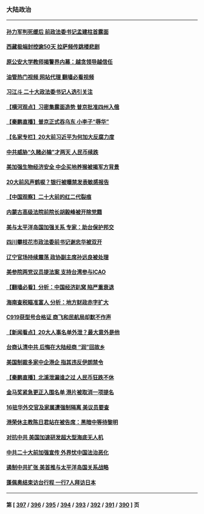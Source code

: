 ### 大陆政治
---
#### [孙力军判死缓后 前政法委书记孟建柱首露面](../../pages/ncid277/n13836573.md?10011245) 
#### [西藏极端封控逾50天 拉萨频传跳楼悲剧](../../pages/ncid277/n13836551.md?10011245) 
#### [原公安大学教师揭警界内幕：越贪领导越信任](../../pages/ncid277/n13836547.md?10011245) 
#### [油管热门视频 网站代理 翻墙必看视频](http://209.222.30.114:81/youtube.html?10011245)
#### [习江斗 二十大政法委书记人选引关注](../../pages/ncid277/n13836416.md?10011245) 
#### [【横河观点】习密集露面造势 普京批准四州入俄](../../pages/ncid277/n13836438.md?10011245) 
#### [【秦鹏直播】普京正式吞乌东 小李子“辱华”](../../pages/ncid277/n13836434.md?10011245) 
#### [【名家专栏】20大前习近平为何加大反腐力度](../../pages/ncid277/n13836224.md?10011245) 
#### [中共威胁“久赌必输”才两天 人民币续跌](../../pages/ncid277/n13836354.md?10011245) 
#### [美加强生物经济安全 中企买地养猴被揭军方背景](../../pages/ncid277/n13836141.md?10011245) 
#### [20大前风声鹤唳？银行被曝禁发表敏感报告](../../pages/ncid277/n13836336.md?10011245) 
#### [【中国观察】二十大前的红二代裂痕](../../pages/ncid277/n13836118.md?10011245) 
#### [内蒙古高级法院前院长胡毅峰被开除党籍](../../pages/ncid277/n13836147.md?10011245) 
#### [美与太平洋岛国加强关系 专家：助台保护邦交](../../pages/ncid277/n13836095.md?10011245) 
#### [四川攀枝花市政法委前书记谢忠华被双开](../../pages/ncid277/n13836111.md?10011245) 
#### [辽宁官场持续震荡 政协副主席孙远良被处理](../../pages/ncid277/n13836012.md?10011245) 
#### [美参院两党议员提法案 支持台湾参与ICAO](../../pages/ncid277/n13835959.md?10011245) 
#### [【翻墙必看】分析：中国经济趴窝 陷严重衰退](../../pages/ncid277/n13836011.md?10011245) 
#### [海南查税瞄准富人 分析：地方财政赤字扩大](../../pages/ncid277/n13835957.md?10011245) 
#### [C919获型号合格证 商飞和民航局却默不作声](../../pages/ncid277/n13835733.md?10011245) 
#### [【新闻看点】20大人事名单外泄？最大意外是他](../../pages/ncid277/n13835496.md?10011245) 
#### [台商认清中共 后悔在大陆经商 “润”回故乡](../../pages/ncid277/n13835758.md?10011245) 
#### [美国制裁多家中企港企 指其违反伊朗禁令](../../pages/ncid277/n13835673.md?10011245) 
#### [【秦鹏直播】北溪泄漏谁之过 人民币狂跌不休](../../pages/ncid277/n13835698.md?10011245) 
#### [金马奖紧急更正入围名单 港片被取消一项提名](../../pages/ncid277/n13835650.md?10011245) 
#### [16驻华外交官及家属遭强制隔离 美议员要查](../../pages/ncid277/n13835668.md?10011245) 
#### [港荣休主教陈日君站在被告席：黑暗中等待黎明](../../pages/ncid277/n13835640.md?10011245) 
#### [对抗中共 美国加速研发超大型海底无人机](../../pages/ncid277/n13835644.md?10011245) 
#### [中共二十大前加强宣传 外界忧中国法治恶化](../../pages/ncid277/n13835637.md?10011245) 
#### [遏制中共扩张 美首推与太平洋岛国关系战略](../../pages/ncid277/n13835479.md?10011245) 
#### [蓬佩奥结束访台行程 一行7人拜访日本](../../pages/ncid277/n13835377.md?10011245) 

---
#### 第 [ [397](./397.md?10011245) / [396](./396.md?10011245) / [395](./395.md?10011245) / [394](./394.md?10011245) / [393](./393.md?10011245) / [392](./392.md?10011245) / [391](./391.md?10011245) / [390](./390.md?10011245) ] 页
